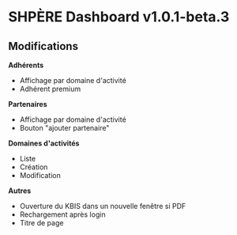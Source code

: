 # SHPÈRE Dashboard v1.0.1-beta.3

## Modifications

**Adhérents**

- Affichage par domaine d'activité
- Adhérent premium

**Partenaires**

- Affichage par domaine d'activité
- Bouton "ajouter partenaire"

**Domaines d'activités**

- Liste
- Création
- Modification

**Autres**

- Ouverture du KBIS dans un nouvelle fenêtre si PDF
- Rechargement après login
- Titre de page
